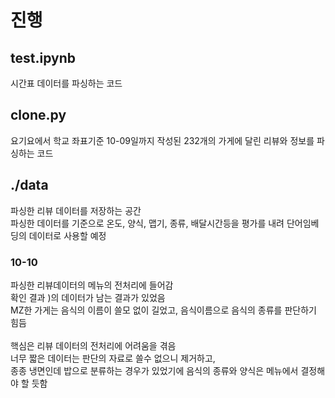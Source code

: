 # 진행
## test.ipynb
시간표 데이터를 파싱하는 코드

## clone.py
요기요에서 학교 좌표기준 10-09일까지 작성된 232개의 가게에 달린 리뷰와 정보를 파싱하는 코드

## ./data
파싱한 리뷰 데이터를 저장하는 공간<br>
파싱한 데이터를 기준으로 온도, 양식, 맵기, 종류, 배달시간등을 평가를 내려 단어임베딩의 데이터로 사용할 예정
### 10-10
파싱한 리뷰데이터의 메뉴의 전처리에 들어감<br>
확인 결과 )의 데이터가 남는 결과가 있었음<br>
MZ한 가게는 음식의 이름이 쓸모 없이 길었고, 음식이름으로 음식의 종류를 판단하기 힘듬
<br><br>
핵심은 리뷰 데이터의 전처리에 어려움을 겪음<br>
너무 짧은 데이터는 판단의 자료로 쓸수 없으니 제거하고, <br>
종종 냉면인데 밥으로 분류하는 경우가 있었기에 음식의 종류와 양식은 메뉴에서 결정해야 할 듯함